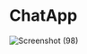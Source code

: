 # ChatApp
![Screenshot (98)](https://user-images.githubusercontent.com/35190293/95014194-ec8a9980-0662-11eb-81b6-fb4b201293c2.png)
